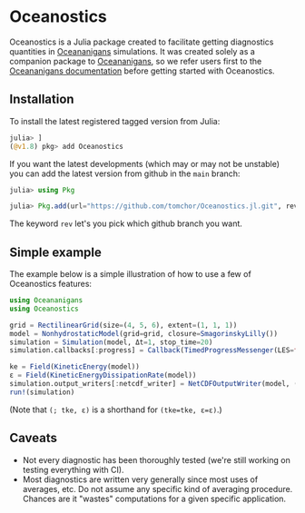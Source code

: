 # Oceanostics

Oceanostics is a Julia package created to facilitate getting diagnostics quantities in
[Oceananigans](https://github.com/CliMA/Oceananigans.jl) simulations. It was created solely as a
companion package to [Oceananigans](https://github.com/CliMA/Oceananigans.jl), so we refer users
first to the [Oceananigans documentation](https://clima.github.io/OceananigansDocumentation/stable/)
before getting started with Oceanostics.


## Installation

To install the latest registered tagged version from Julia:
```julia
julia> ]
(@v1.8) pkg> add Oceanostics
```

If you want the latest developments (which may or may not be unstable) you can add the latest version from github in the `main` branch:

```julia
julia> using Pkg

julia> Pkg.add(url="https://github.com/tomchor/Oceanostics.jl.git", rev="main")
```
The keyword `rev` let's you pick which github branch you want.


## Simple example

The example below is a simple illustration of how to use a few of Oceanostics features:

```julia
using Oceananigans
using Oceanostics

grid = RectilinearGrid(size=(4, 5, 6), extent=(1, 1, 1))
model = NonhydrostaticModel(grid=grid, closure=SmagorinskyLilly())
simulation = Simulation(model, Δt=1, stop_time=20)
simulation.callbacks[:progress] = Callback(TimedProgressMessenger(LES=false), IterationInterval(5))

ke = Field(KineticEnergy(model))
ε = Field(KineticEnergyDissipationRate(model))
simulation.output_writers[:netcdf_writer] = NetCDFOutputWriter(model, (; ke, ε), filename="out.nc", schedule=TimeInterval(2))
run!(simulation)
```

(Note that `(; tke, ε)` is a shorthand for `(tke=tke, ε=ε)`.)

## Caveats

- Not every diagnostic has been thoroughly tested (we're still working on testing everything with CI).
- Most diagnostics are written very generally since most uses of averages, etc. Do not assume any
  specific kind of averaging procedure. Chances are it "wastes" computations for a given specific application.


<!-- ## Notes on notation and usage

For now I'm assuming that lowercase variables are pertubations around a mean and uppercase
variables are the mean (any kind of mean or even background fields). So, for example,
kinetic energy is calculated as (the following is a pseudo-code):

```julia
ke(u, v, w) = 1/2*(u^2 + v^2 + w^2)
```
